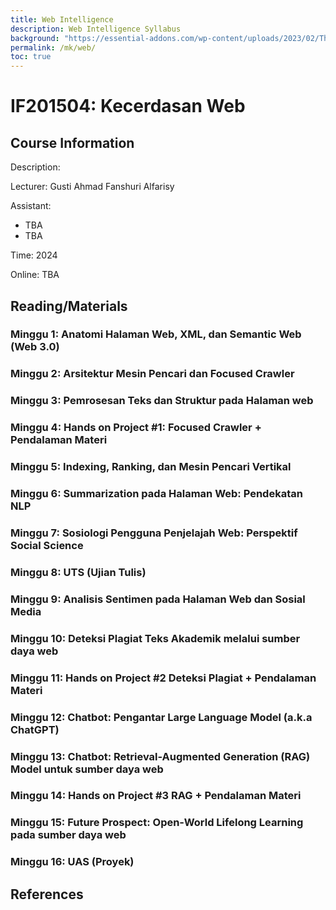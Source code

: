 ```yaml
---
title: Web Intelligence
description: Web Intelligence Syllabus
background: "https://essential-addons.com/wp-content/uploads/2023/02/The-Role-of-AI-in-Modern-Web-Design-Things-You-Need-to-know.png"
permalink: /mk/web/
toc: true
---
```


# IF201504: Kecerdasan Web

## Course Information

Description: 


Lecturer: Gusti Ahmad Fanshuri Alfarisy

Assistant:

- TBA
- TBA

Time: 2024

Online: TBA

## Reading/Materials

### Minggu 1: Anatomi Halaman Web, XML, dan Semantic Web (Web 3.0)

### Minggu 2: Arsitektur Mesin Pencari dan Focused Crawler

### Minggu 3: Pemrosesan Teks dan Struktur pada Halaman web

### Minggu 4: Hands on Project #1: Focused Crawler + Pendalaman Materi

### Minggu 5: Indexing, Ranking, dan Mesin Pencari Vertikal

### Minggu 6: Summarization pada Halaman Web: Pendekatan NLP

### Minggu 7: Sosiologi Pengguna Penjelajah Web: Perspektif Social Science

### Minggu 8: UTS (Ujian Tulis)

### Minggu 9: Analisis Sentimen pada Halaman Web dan Sosial Media

### Minggu 10: Deteksi Plagiat Teks Akademik melalui sumber daya web

### Minggu 11: Hands on Project #2 Deteksi Plagiat + Pendalaman Materi

### Minggu 12: Chatbot: Pengantar Large Language Model (a.k.a ChatGPT)

### Minggu 13: Chatbot: Retrieval-Augmented Generation (RAG) Model untuk sumber daya web

### Minggu 14: Hands on Project #3 RAG + Pendalaman Materi

### Minggu 15: Future Prospect: Open-World Lifelong Learning pada sumber daya web

### Minggu 16: UAS (Proyek)

## References
